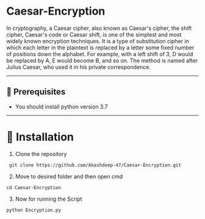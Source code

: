 # Caesar-Encryption
In cryptography, a Caesar cipher, also known as Caesar's cipher, the shift cipher, Caesar's code or Caesar shift, is one of the simplest and most widely known encryption techniques. It is a type of substitution cipher in which each letter in the plaintext is replaced by a letter some fixed number of positions down the alphabet. For example, with a left shift of 3, D would be replaced by A, E would become B, and so on. The method is named after Julius Caesar, who used it in his private correspondence.

---

## :key: Prerequisites
- You should install python version 3.7

---

# 🚀&nbsp;Installation 
1. Clone the repository 
```
 git clone https://github.com/Akashdeep-47/Caesar-Encryption.git
 ```
 2. Move to desired folder and then open cmd 
 ```
 cd Caesar-Encryption
 ```
 3. Now for running the Script
 ```
 python Encryption.py
 ```
 
